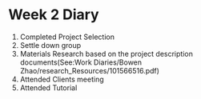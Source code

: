 # Week 2 Diary

1. Completed Project Selection
2. Settle down group
3. Materials Research based on the project description documents(See:Work Diaries/Bowen Zhao/research_Resources/101566516.pdf)
4. Attended Clients meeting
5. Attended Tutorial